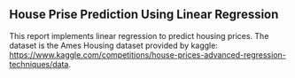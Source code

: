 ## House Prise Prediction Using Linear Regression
This report implements linear regression to predict housing prices. The dataset is the Ames Housing dataset provided by kaggle: https://www.kaggle.com/competitions/house-prices-advanced-regression-techniques/data. 
